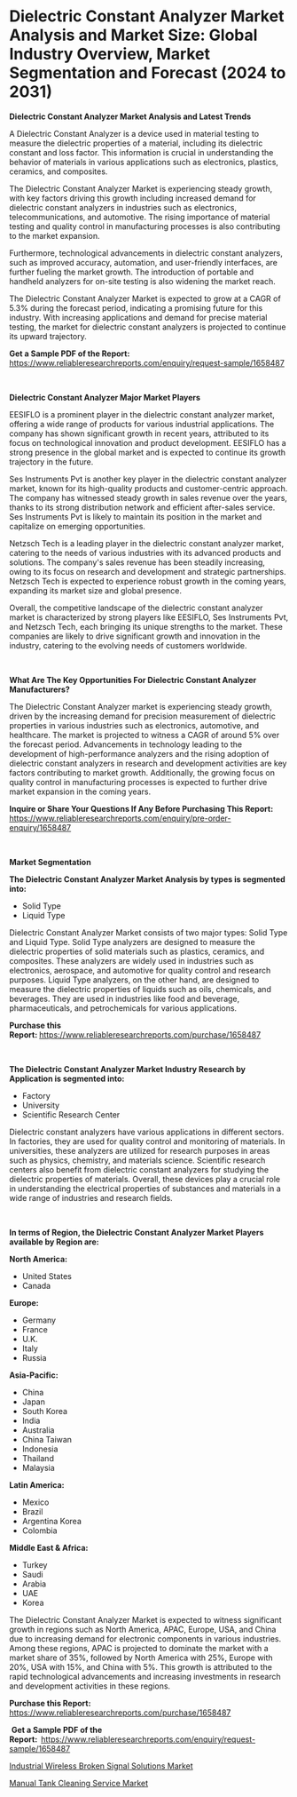 <p><h1>Dielectric Constant Analyzer Market Analysis and Market Size: Global Industry Overview, Market Segmentation and Forecast (2024 to 2031)</h1></p><p><strong>Dielectric Constant Analyzer Market Analysis and Latest Trends</strong></p>
<p><p>A Dielectric Constant Analyzer is a device used in material testing to measure the dielectric properties of a material, including its dielectric constant and loss factor. This information is crucial in understanding the behavior of materials in various applications such as electronics, plastics, ceramics, and composites.</p><p>The Dielectric Constant Analyzer Market is experiencing steady growth, with key factors driving this growth including increased demand for dielectric constant analyzers in industries such as electronics, telecommunications, and automotive. The rising importance of material testing and quality control in manufacturing processes is also contributing to the market expansion.</p><p>Furthermore, technological advancements in dielectric constant analyzers, such as improved accuracy, automation, and user-friendly interfaces, are further fueling the market growth. The introduction of portable and handheld analyzers for on-site testing is also widening the market reach.</p><p>The Dielectric Constant Analyzer Market is expected to grow at a CAGR of 5.3% during the forecast period, indicating a promising future for this industry. With increasing applications and demand for precise material testing, the market for dielectric constant analyzers is projected to continue its upward trajectory.</p></p>
<p><strong>Get a Sample PDF of the Report:&nbsp;</strong> <a href="https://www.reliableresearchreports.com/enquiry/request-sample/1658487">https://www.reliableresearchreports.com/enquiry/request-sample/1658487</a></p>
<p>&nbsp;</p>
<p><strong>Dielectric Constant Analyzer Major Market Players</strong></p>
<p><p>EESIFLO is a prominent player in the dielectric constant analyzer market, offering a wide range of products for various industrial applications. The company has shown significant growth in recent years, attributed to its focus on technological innovation and product development. EESIFLO has a strong presence in the global market and is expected to continue its growth trajectory in the future.</p><p>Ses Instruments Pvt is another key player in the dielectric constant analyzer market, known for its high-quality products and customer-centric approach. The company has witnessed steady growth in sales revenue over the years, thanks to its strong distribution network and efficient after-sales service. Ses Instruments Pvt is likely to maintain its position in the market and capitalize on emerging opportunities.</p><p>Netzsch Tech is a leading player in the dielectric constant analyzer market, catering to the needs of various industries with its advanced products and solutions. The company's sales revenue has been steadily increasing, owing to its focus on research and development and strategic partnerships. Netzsch Tech is expected to experience robust growth in the coming years, expanding its market size and global presence.</p><p>Overall, the competitive landscape of the dielectric constant analyzer market is characterized by strong players like EESIFLO, Ses Instruments Pvt, and Netzsch Tech, each bringing its unique strengths to the market. These companies are likely to drive significant growth and innovation in the industry, catering to the evolving needs of customers worldwide.</p></p>
<p>&nbsp;</p>
<p><strong>What Are The Key Opportunities For Dielectric Constant Analyzer Manufacturers?</strong></p>
<p><p>The Dielectric Constant Analyzer market is experiencing steady growth, driven by the increasing demand for precision measurement of dielectric properties in various industries such as electronics, automotive, and healthcare. The market is projected to witness a CAGR of around 5% over the forecast period. Advancements in technology leading to the development of high-performance analyzers and the rising adoption of dielectric constant analyzers in research and development activities are key factors contributing to market growth. Additionally, the growing focus on quality control in manufacturing processes is expected to further drive market expansion in the coming years.</p></p>
<p><strong>Inquire or Share Your Questions If Any Before Purchasing This Report:</strong> <a href="https://www.reliableresearchreports.com/enquiry/pre-order-enquiry/1658487">https://www.reliableresearchreports.com/enquiry/pre-order-enquiry/1658487</a></p>
<p>&nbsp;</p>
<p><strong>Market Segmentation</strong></p>
<p><strong>The Dielectric Constant Analyzer Market Analysis by types is segmented into:</strong></p>
<p><ul><li>Solid Type</li><li>Liquid Type</li></ul></p>
<p><p>Dielectric Constant Analyzer Market consists of two major types: Solid Type and Liquid Type. Solid Type analyzers are designed to measure the dielectric properties of solid materials such as plastics, ceramics, and composites. These analyzers are widely used in industries such as electronics, aerospace, and automotive for quality control and research purposes. Liquid Type analyzers, on the other hand, are designed to measure the dielectric properties of liquids such as oils, chemicals, and beverages. They are used in industries like food and beverage, pharmaceuticals, and petrochemicals for various applications.</p></p>
<p><strong>Purchase this Report:&nbsp;</strong><a href="https://www.reliableresearchreports.com/purchase/1658487">https://www.reliableresearchreports.com/purchase/1658487</a></p>
<p>&nbsp;</p>
<p><strong>The Dielectric Constant Analyzer Market Industry Research by Application is segmented into:</strong></p>
<p><ul><li>Factory</li><li>University</li><li>Scientific Research Center</li></ul></p>
<p><p>Dielectric constant analyzers have various applications in different sectors. In factories, they are used for quality control and monitoring of materials. In universities, these analyzers are utilized for research purposes in areas such as physics, chemistry, and materials science. Scientific research centers also benefit from dielectric constant analyzers for studying the dielectric properties of materials. Overall, these devices play a crucial role in understanding the electrical properties of substances and materials in a wide range of industries and research fields.</p></p>
<p>&nbsp;</p>
<p><strong>In terms of Region, the Dielectric Constant Analyzer Market Players available by Region are:</strong></p>
<p>
    <p> <strong> North America: </strong>
        <ul>
            <li>United States</li>
            <li>Canada</li>
        </ul>
        </p> 
    <p> <strong> Europe: </strong>
        <ul>
            <li>Germany</li>
            <li>France</li>
            <li>U.K.</li>
            <li>Italy</li>
            <li>Russia</li>
        </ul>
        </p> 
    <p> <strong> Asia-Pacific: </strong>
        <ul>
            <li>China</li>
            <li>Japan</li>
            <li>South Korea</li>
            <li>India</li>
            <li>Australia</li>
            <li>China Taiwan</li>
            <li>Indonesia</li>
            <li>Thailand</li>
            <li>Malaysia</li>
        </ul>
        </p> 
    <p> <strong> Latin America: </strong>
        <ul>
            <li>Mexico</li>
            <li>Brazil</li>
            <li>Argentina Korea</li>
            <li>Colombia</li>
        </ul>
        </p> 
    <p> <strong> Middle East & Africa: </strong>
        <ul>
            <li>Turkey</li>
            <li>Saudi</li>
            <li>Arabia</li>
            <li>UAE</li>
            <li>Korea</li>
        </ul>
    </p>
    </p>
<p><p>The Dielectric Constant Analyzer Market is expected to witness significant growth in regions such as North America, APAC, Europe, USA, and China due to increasing demand for electronic components in various industries. Among these regions, APAC is projected to dominate the market with a market share of 35%, followed by North America with 25%, Europe with 20%, USA with 15%, and China with 5%. This growth is attributed to the rapid technological advancements and increasing investments in research and development activities in these regions.</p></p>
<p><strong>Purchase this Report: </strong><a href="https://www.reliableresearchreports.com/purchase/1658487">https://www.reliableresearchreports.com/purchase/1658487</a></p>
<p>&nbsp;<strong>Get a Sample PDF of the Report:&nbsp;&nbsp;</strong><a href="https://www.reliableresearchreports.com/enquiry/request-sample/1658487">https://www.reliableresearchreports.com/enquiry/request-sample/1658487</a></p>
<p><strong></strong></p>
<p><p><a href="https://github.com/RickHolmes3/Market-Research-Report-List-3/blob/main/industrial-wireless-broken-signal-solutions-market.md">Industrial Wireless Broken Signal Solutions Market</a></p><p><a href="https://github.com/Krish2023na/Market-Research-Report-List-3/blob/main/manual-tank-cleaning-service-market.md">Manual Tank Cleaning Service Market</a></p></p>